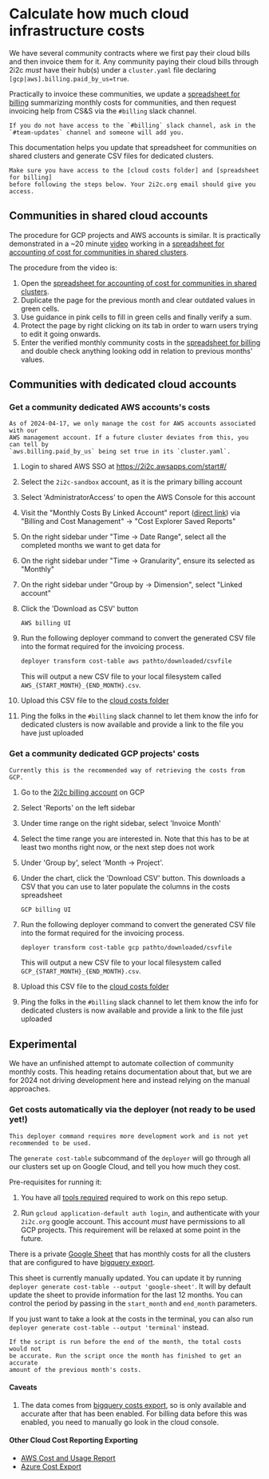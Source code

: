 # Calculate how much cloud infrastructure costs

We have several community contracts where we first pay their cloud bills and
then invoice them for it. Any community paying their cloud bills through 2i2c
_must_ have their hub(s) under a `cluster.yaml` file declaring
`[gcp|aws].billing.paid_by_us=true`.

Practically to invoice these communities, we update a [spreadsheet for billing]
summarizing monthly costs for communities, and then request invoicing help from
CS&S via the `#billing` slack channel.

```{important}
If you do not have access to the `#billing` slack channel, ask in the
`#team-updates` channel and someone will add you.
```

This documentation helps you update that spreadsheet for communities on shared
clusters and generate CSV files for dedicated clusters.

```{important}
Make sure you have access to the [cloud costs folder] and [spreadsheet for billing]
before following the steps below. Your 2i2c.org email should give you access.
```

[cloud costs folder]: https://drive.google.com/drive/folders/1_xXZ2ndEOplZidG_mj6nmUTzsOuxARcL?usp=drive_link
[spreadsheet for billing]: https://docs.google.com/spreadsheets/d/1AWVCg0D_-ATub_cVsIy5XZCwqnC6uIcgwDGYK9Q7yno/edit#gid=1349808947

## Communities in shared cloud accounts

The procedure for GCP projects and AWS accounts is similar. It is practically
demonstrated in a ~20 minute [video] working in a [spreadsheet for accounting of
cost for communities in shared clusters].

The procedure from the video is:

1. Open the [spreadsheet for accounting of cost for communities in shared
   clusters].
2. Duplicate the page for the previous month and clear outdated values in green
   cells.
3. Use guidance in pink cells to fill in green cells and finally verify a sum.
4. Protect the page by right clicking on its tab in order to warn users trying
   to edit it going onwards.
5. Enter the verified monthly community costs in the [spreadsheet for billing]
   and double check anything looking odd in relation to previous months' values.

[video]: https://drive.google.com/file/d/1NQAVo3iJuuaDAp5WI0uinY148M9IK1Ty/view?usp=drive_link
[spreadsheet for accounting of cost for communities in shared clusters]: https://docs.google.com/spreadsheets/d/1tzKlNBkJiqmm_eTO7dqxIYugverZNi_zSlmBWP3Ek5E/edit#gid=120717885

## Communities with dedicated cloud accounts

### Get a community dedicated AWS accounts's costs

```{note}
As of 2024-04-17, we only manage the cost for AWS accounts associated with our
AWS management account. If a future cluster deviates from this, you can tell by
`aws.billing.paid_by_us` being set true in its `cluster.yaml`.
```

1. Login to shared AWS SSO at <https://2i2c.awsapps.com/start#/>
1. Select the `2i2c-sandbox` account, as it is the primary billing account
1. Select 'AdministratorAccess' to open the AWS Console for this account
1. Visit the "Monthly Costs By Linked Account" report ([direct link]) via "Billing and Cost Management" -> "Cost Explorer Saved Reports"
1. On the right sidebar under "Time -> Date Range", select all the completed months we want to get data for
1. On the right sidebar under "Time -> Granularity", ensure its selected as "Monthly"
1. On the right sidebar under "Group by -> Dimension", select "Linked account"
1. Click the 'Download as CSV' button
   ```{figure} ../images/aws-billing-ui.jpg
   AWS billing UI
   ```
1. Run the following deployer command to convert the generated CSV file into the format required for the invoicing process.
   
   ```bash
   deployer transform cost-table aws pathto/downloaded/csvfile
   ```

   This will output a new CSV file to your local filesystem called `AWS_{START_MONTH}_{END_MONTH}.csv`.
2. Upload this CSV file to the [cloud costs folder]
3. Ping the folks in the `#billing` slack channel to let them know the info for dedicated clusters is now available and provide a link to the file you have just uploaded

[direct link]: https://us-east-1.console.aws.amazon.com/costmanagement/home?region=us-east-1#/cost-explorer?reportId=d826a775-e0d6-4e85-a181-7f87a8deb162&reportName=Monthly%20costs%20by%20linked%20account&isDefault=true&chartStyle=GROUP&historicalRelativeRange=LAST_6_MONTHS&futureRelativeRange=CUSTOM&granularity=Monthly&groupBy=%5B%22LinkedAccount%22%5D&filter=%5B%5D&costAggregate=unBlendedCost&showOnlyUntagged=false&showOnlyUncategorized=false&useNormalizedUnits=false

### Get a community dedicated GCP projects' costs

```{important}
Currently this is the recommended way of retrieving the costs from GCP.
```

1. Go to the [2i2c billing account] on GCP
1. Select 'Reports' on the left sidebar
1. Under time range on the right sidebar, select 'Invoice Month'
1. Select the time range you are interested in. Note that this has to be at least two months right now, or the next step does not work
1. Under 'Group by', select 'Month -> Project'.
1. Under the chart, click the 'Download CSV' button. This downloads a CSV that you can use to later populate the columns in the costs spreadsheet
   ```{figure} ../images/gcp-billing-ui.png
   GCP billing UI
   ```
1. Run the following deployer command to convert the generated CSV file into the format required for the invoicing process.
   
   ```bash
   deployer transform cost-table gcp pathto/downloaded/csvfile
   ```

   This will output a new CSV file to your local filesystem called `GCP_{START_MONTH}_{END_MONTH}.csv`.
2. Upload this CSV file to the [cloud costs folder]
3. Ping the folks in the `#billing` slack channel to let them know the info for dedicated clusters is now available and provide a link to the file just uploaded

[2i2c billing account]: https://console.cloud.google.com/billing/0157F7-E3EA8C-25AC3C/reports;timeRange=CUSTOM_RANGE;from=2024-01-01;to=2024-01-31;dateType=INVOICE_DATE;invoiceCorrections=TAX,BILLING_MODIFICATION?organizationId=184174754493&project=two-eye-two-see

## Experimental

We have an unfinished attempt to automate collection of community monthly costs.
This heading retains documentation about that, but we are for 2024 not driving
development here and instead relying on the manual approaches.

### Get costs automatically via the deployer (not ready to be used yet!)

```{warning}
This deployer command requires more development work and is not yet recommended to be used.
```

The `generate cost-table` subcommand of the `deployer` will go through all our
clusters set up on Google Cloud, and tell you how much they cost.

Pre-requisites for running it:

1. You have all [tools required](tutorials:setup) required to work on this repo
   setup.

2. Run `gcloud application-default auth login`, and authenticate with your `2i2c.org`
   google account. This account *must* have permissions to all GCP projects. This
   requirement will be relaxed at some point in the future.

There is a private [Google Sheet](https://docs.google.com/spreadsheets/d/1URYCMap-Lxm4e_pAAC3Esxda7tZzRhCS6d85pxUiVQs/edit#gid=0)
that has monthly costs for all the clusters that are configured to have
[bigquery export](new-gcp-project:billing-export).

This sheet is currently manually updated. You can update it by running
`deployer generate cost-table --output 'google-sheet'`. It will by default
update the sheet to provide information for the last 12 months. You can control
the period by passing in the `start_month` and `end_month` parameters.

If you just want to take a look at the costs in the terminal, you can also run
`deployer generate cost-table --output 'terminal'` instead.

```{warning}
If the script is run before the end of the month, the total costs would not
be accurate. Run the script once the month has finished to get an accurate
amount of the previous month's costs.
```

#### Caveats

1. The data comes from [bigquery costs export](new-gcp-project:billing-export), so
   is only available and accurate after that has been enabled. For billing data
   before this was enabled, you need to manually go look in the cloud console.

#### Other Cloud Cost Reporting Exporting

- [AWS Cost and Usage Report](https://docs.aws.amazon.com/cur/latest/userguide/cur-create.html)
- [Azure Cost Export](https://learn.microsoft.com/en-us/azure/cost-management-billing/costs/tutorial-export-acm-data?tabs=azure-portal)
